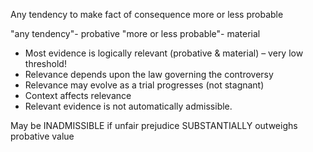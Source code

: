 Any tendency to make
fact of consequence
more or less probable


"any tendency"- probative
"more or less probable"- material 

- Most evidence is logically relevant (probative & material) – very low threshold!
- Relevance depends upon the law governing the controversy  
- Relevance may evolve as a trial progresses (not stagnant)
- Context affects relevance
- Relevant evidence is not automatically admissible.

May be INADMISSIBLE if unfair prejudice SUBSTANTIALLY outweighs probative value

